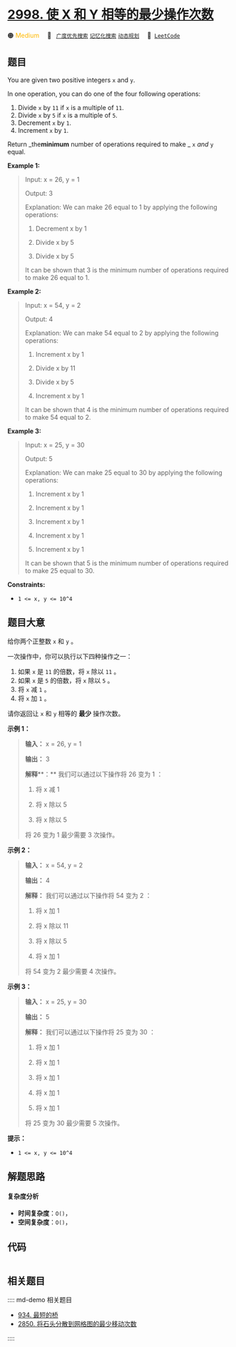 # [2998. 使 X 和 Y 相等的最少操作次数](https://leetcode.com/problems/minimum-number-of-operations-to-make-x-and-y-equal)

🟠 <font color=#ffb800>Medium</font>&emsp; 🔖&ensp; [`广度优先搜索`](/leetcode/outline/tag/breadth-first-search.md) [`记忆化搜索`](/leetcode/outline/tag/memoization.md) [`动态规划`](/leetcode/outline/tag/dynamic-programming.md)&emsp; 🔗&ensp;[`LeetCode`](https://leetcode.com/problems/minimum-number-of-operations-to-make-x-and-y-equal)


## 题目

You are given two positive integers `x` and `y`.

In one operation, you can do one of the four following operations:

  1. Divide `x` by `11` if `x` is a multiple of `11`.
  2. Divide `x` by `5` if `x` is a multiple of `5`.
  3. Decrement `x` by `1`.
  4. Increment `x` by `1`.

Return _the**minimum** number of operations required to make _ `x` _and_ `y`
equal.



**Example 1:**

> Input: x = 26, y = 1
> 
> Output: 3
> 
> Explanation: We can make 26 equal to 1 by applying the following operations: 
> 
> 1. Decrement x by 1
> 
> 2. Divide x by 5
> 
> 3. Divide x by 5
> 
> It can be shown that 3 is the minimum number of operations required to make 26 equal to 1.

**Example 2:**

> Input: x = 54, y = 2
> 
> Output: 4
> 
> Explanation: We can make 54 equal to 2 by applying the following operations: 
> 
> 1. Increment x by 1
> 
> 2. Divide x by 11 
> 
> 3. Divide x by 5
> 
> 4. Increment x by 1
> 
> It can be shown that 4 is the minimum number of operations required to make 54 equal to 2.

**Example 3:**

> Input: x = 25, y = 30
> 
> Output: 5
> 
> Explanation: We can make 25 equal to 30 by applying the following operations: 
> 
> 1. Increment x by 1
> 
> 2. Increment x by 1
> 
> 3. Increment x by 1
> 
> 4. Increment x by 1
> 
> 5. Increment x by 1
> 
> It can be shown that 5 is the minimum number of operations required to make 25 equal to 30.

**Constraints:**

  * `1 <= x, y <= 10^4`


## 题目大意

给你两个正整数 `x` 和 `y` 。

一次操作中，你可以执行以下四种操作之一：

  1. 如果 `x` 是 `11` 的倍数，将 `x` 除以 `11` 。
  2. 如果 `x` 是 `5` 的倍数，将 `x` 除以 `5` 。
  3. 将 `x` 减 `1` 。
  4. 将 `x` 加 `1` 。

请你返回让 `x` 和 `y` 相等的 **最少**  操作次数。



**示例 1：**

> 
> 
> 
> 
> 
> **输入：** x = 26, y = 1
> 
> **输出：** 3
> 
> **解释****：** 我们可以通过以下操作将 26 变为 1 ：
> 
> 1. 将 x 减 1
> 
> 2. 将 x 除以 5
> 
> 3. 将 x 除以 5
> 
> 将 26 变为 1 最少需要 3 次操作。
> 
> 

**示例 2：**

> 
> 
> 
> 
> 
> **输入：** x = 54, y = 2
> 
> **输出：** 4
> 
> **解释：** 我们可以通过以下操作将 54 变为 2 ：
> 
> 1. 将 x 加 1
> 
> 2. 将 x 除以 11
> 
> 3. 将 x 除以 5
> 
> 4. 将 x 加 1
> 
> 将 54 变为 2 最少需要 4 次操作。
> 
> 

**示例 3：**

> 
> 
> 
> 
> 
> **输入：** x = 25, y = 30
> 
> **输出：** 5
> 
> **解释：** 我们可以通过以下操作将 25 变为 30 ：
> 
> 1. 将 x 加 1
> 
> 2. 将 x 加 1
> 
> 3. 将 x 加 1
> 
> 4. 将 x 加 1
> 
> 5. 将 x 加 1
> 
> 将 25 变为 30 最少需要 5 次操作。
> 
> 



**提示：**

  * `1 <= x, y <= 10^4`


## 解题思路

#### 复杂度分析

- **时间复杂度**：`O()`，
- **空间复杂度**：`O()`，

## 代码

```javascript

```

## 相关题目

:::: md-demo 相关题目
- [934. 最短的桥](https://leetcode.com/problems/shortest-bridge)
- [2850. 将石头分散到网格图的最少移动次数](https://leetcode.com/problems/minimum-moves-to-spread-stones-over-grid)

::::
